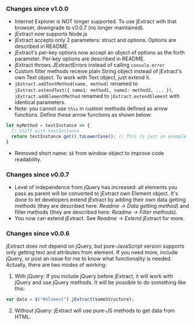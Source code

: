 ### Changes since v1.0.0
- Internet Explorer is NOT longer supported. To use jExtract with that browser, downgrade to v0.0.7 (no longer maintained).
- jExtract now supports Node.js
- jExtract accepts only 2 parameters: struct and options. Options are described in README. 
- jExtract's per-key options now accept an object of options as the forth parameter. Per-key options are described in README. 
- jExtract throws JExtractErrors instead of calling `console.error`
- Custom filter methods receive plain String object instead of jExtract's own Text object. To work with Text object, just extend it. 
- `jExtract.addTextMethod(name, method)` renamed to `jExtract.extendText({ name1: method1, name2: method2, ... })`, `jExtract.addElementMethod` renamed to `jExtract.extendElement` with identical parameters. 
- Note: you cannot use `this` in custom methods defined as arrow functions. Define these arrow functions as shown below: 
```javascript 
let myMethod = textInstance => { 
  // stuff with textInstance 
  return textInstance.get().toLowerCase(); // This is just an example
}
```
- Removed short name: `$E` from window object to improve code readability. 

### Changes since v0.0.7
- Level of independence from jQuery has increased: all elements you pass as parent will be converted to jExtract own Element object. It's done to let developers extend jExtract by adding their own data getting methods (they are described here: *Readme -> Data getting method*) and filter methods (they are described here: *Readme -> Filter methods*).
- You now can extend jExtract. See *Readme -> Extend* jExtract for more.
### Changes since v0.0.6
jExtract does not depend on jQuery, but pure-JavaScript version supports only getting text and attributes from element. 
If you need more, include jQuery, or post an issue for me to know what functionality is needed.
Actually, there are two modes of working: 
1. With jQuery: 
If you include jQuery before jExtract, it will work with jQuery and use jQuery methods. It will be possible to do something like this: 
```javascript 
var data = $("#element").jExtract(someStructure);
```
2. Without jQuery: 
jExtract will use pure-JS methods to get data from HTML. 
